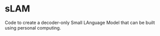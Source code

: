 # sLAM

Code to create a decoder-only Small LAnguage Model that can be built using personal computing.
